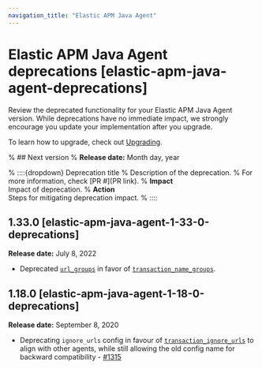 ```yaml
---
navigation_title: "Elastic APM Java Agent"
---
```


# Elastic APM Java Agent deprecations [elastic-apm-java-agent-deprecations]
Review the deprecated functionality for your Elastic APM Java Agent version. While deprecations have no immediate impact, we strongly encourage you update your implementation after you upgrade.

To learn how to upgrade, check out [Upgrading](/reference/upgrading.md).

% ## Next version
% **Release date:** Month day, year

% ::::{dropdown} Deprecation title
% Description of the deprecation.
% For more information, check [PR #](PR link).
% **Impact**<br> Impact of deprecation.
% **Action**<br> Steps for mitigating deprecation impact.
% ::::

## 1.33.0 [elastic-apm-java-agent-1-33-0-deprecations]
**Release date:** July 8, 2022

* Deprecated [`url_groups`](/reference/config-http.md#config-url-groups) in favor of [`transaction_name_groups`](/reference/config-core.md#config-transaction-name-groups).

## 1.18.0 [elastic-apm-java-agent-1-18-0-deprecations]
**Release date:** September 8, 2020

* Deprecating `ignore_urls` config in favour of [`transaction_ignore_urls`](/reference/config-http.md#config-transaction-ignore-urls) to align with other agents, while still allowing the old config name for backward compatibility - [#1315](https://github.com/elastic/apm-agent-java/pull/1315)